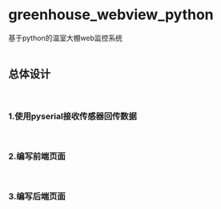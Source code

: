 # greenhouse_webview_python
基于python的温室大棚web监控系统
<br>
<br>
## 总体设计
<br>

### 1.使用pyserial接收传感器回传数据

<br>

### 2.编写前端页面

<br>

### 3.编写后端页面
